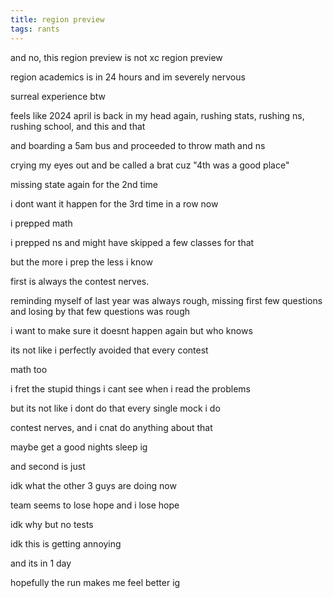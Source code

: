 ```yaml
---
title: region preview
tags: rants
---
```


and no, this region preview is not xc region preview

region academics is in 24 hours and im severely nervous

surreal experience btw

feels like 2024 april is back in my head again, rushing stats, rushing ns, rushing school, and this and that

and boarding a 5am bus and proceeded to throw math and ns

crying my eyes out and be called a brat cuz "4th was a good place"

missing state again for the 2nd time

i dont want it happen for the 3rd time in a row now

i prepped math

i prepped ns and might have skipped a few classes for that

but the more i prep the less i know

first is always the contest nerves. 

reminding myself of last year was always rough, missing first few questions and losing by that few questions was rough

i want to make sure it doesnt happen again but who knows

its not like i perfectly avoided that every contest

math too

i fret the stupid things i cant see when i read the problems

but its not like i dont do that every single mock i do

contest nerves, and i cnat do anything about that

maybe get a good nights sleep ig

and second is just

idk what the other 3 guys are doing now

team seems to lose hope and i lose hope

idk why but no tests

idk this is getting annoying

and its in 1 day

hopefully the run makes me feel better ig
